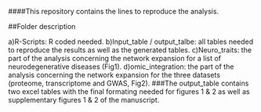 
####This repository contains the lines to reproduce the analysis.


##Folder description

a)R-Scripts: R coded needed.
b)Input_table / output_talbe: all tables needed to reproduce the results as well as the generated tables.
c)Neuro_traits: the part of the analysis concerning the network expansion for a list of neurodegenerative diseases (Fig1).
d)omic_integration: the part of the analysis concerning the network expansion for the three datasets (proteome, transcriptome and GWAS, Fig2).
###The output_table contains two excel tables with the final formating needed for figures 1 & 2 as well as supplementary figures 1 & 2 of the manuscript.

